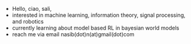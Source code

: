 - Hello, ciao, sali, 
- interested in machine learning, information theory, signal processing, and robotics
- currently learning about model based RL in bayesian world models
- reach me via email nasib(dot)n(at)gmail(dot)com

<!---
nanaimi/nanaimi is a ✨ special ✨ repository because its `README.md` (this file) appears on your GitHub profile.
You can click the Preview link to take a look at your changes.
--->
